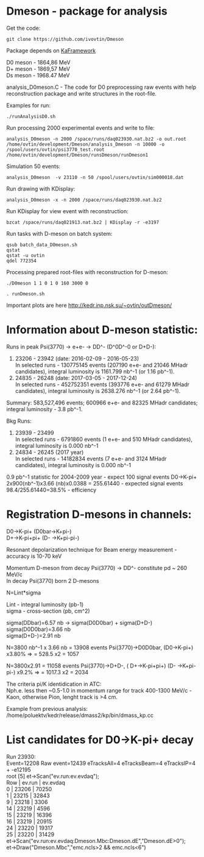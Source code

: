 # Dmeson - package for analysis

Get the code:  <br />
```
git clone https://github.com/ivovtin/Dmeson
```
Package depends on [KaFramework](https://github.com/ivovtin/KaFramework) <br />

D0 meson - 1864,86 MeV <br />
D+ meson - 1869,57 MeV <br />
Ds meson - 1968.47 MeV <br />

analysis_D0meson.C - The code for D0 preprocessing raw events with help reconstruction package and write structures in the root-file. <br />

Examples for run: <br />
```
./runAnalysisD0.sh
```
Run processing 2000 experimental events and write to file:
```
analysis_D0meson -n 2000 /space/runs/daq023930.nat.bz2 -o out.root
/home/ovtin/development/Dmeson/analysis_Dmeson -n 10000 -o /spool/users/ovtin/psi3770_test.root /home/ovtin/development/Dmeson/runsDmeson/runDmeson1
```
Simulation 50 events:
```
analysis_D0meson  -v 23110 -n 50 /spool/users/ovtin/sim000018.dat
```
Run drawing with KDisplay:
```
analysis_D0meson -x -n 2000 /space/runs/daq023930.nat.bz2
```
Run KDisplay for view event with reconstruction:
```
bzcat /space/runs/daq021913.nat.bz2 | KDisplay -r -e3197
```
Run tasks with D-meson on batch system:
```
qsub batch_data_D0meson.sh
qstat
qstat -u ovtin
qdel 772354
```

Processing prepared root-files with reconstruction for D-meson:
```
./D0meson 1 1 0 1 0 160 3000 0

. runDmeson.sh
```

Important plots are here http://kedr.inp.nsk.su/~ovtin/outDmeson/

# Information about D-meson statistic:
Runs in peak Psi(3770) -> e+e- -> DD^- (D^0D^-0 or D+D-): <br />
1) 23206 - 23942 (date: 2016-02-09 - 2016-05-23) <br />
In selected runs - 130775145 events (207190 e+e- and 21046 MHadr candidates), integral luminosity is 1161.799 nb^-1 (or 1.16 pb^-1).  <br />
2) 24835 - 26248 (date: 2017-03-05 - 2017-12-24) <br />
In selected runs - 452752351 events (393776 e+e- and 61279 MHadr candidates), integral luminosity is 2638.276 nb^-1 (or 2.64 pb^-1).  <br />

Summary: 583,527,496 events; 600966 e+e- and 82325 MHadr candidates; integral luminosity - 3.8 pb^-1. <br />

Bkg Runs: <br />
1) 23939 - 23499 <br />
In selected runs - 6791860 events (1 e+e- and 510 MHadr candidates), integral luminosity is 0.000 nb^-1   <br />
2) 24834 - 26245 (2017 year) <br />
In selected runs - 14182834 events (7 e+e- and 3124 MHadr candidates), integral luminosity is 0.000 nb^-1   <br />

0.9 pb^-1 statistic for 2004-2009 year - expect 100 signal events D0->K-pi+  <br />
2x900(nb^-1)x3.66 (nb)x0.0388 = 255.61440  -  expected signal events         <br />
98.4/255.61440=38.5%  - efficiency                                           <br />


# Registration D-mesons in channels:<br />
D0->K-pi+ (D0bar->K+pi-)           <br />
D+->K-pi+pi+ (D- ->K+pi-pi-)       <br />

Resonant depolarization technique for Beam energy measurement - accuracy is 10-70 keV  <br />

Momentum D-meson from decay Psi(3770) -> DD^- constitute pd ~ 260 MeV/c <br />
In decay Psi(3770) born 2 D-mesons                                <br />

N=Lint*sigma                                                                 <br />

Lint - integral luminosity (pb-1)                                        <br />
sigma - cross-section (pb, cm^2)                                                   <br />

sigma(DDbar)=6.57 nb   -> sigma(D0D0bar) + sigma(D+D-)                       <br />
sigma(D0D0bar)=3.66 nb                                                       <br />
sigma(D+D-)=2.91 nb                                                          <br />

N=3800 nb^-1 x 3.66 nb = 13908 events Psi(3770)->D0D0bar, (D0->K-pi+)  x3.80%  =>  = 528.5 x2 = 1057      <br />

N=3800x2.91 = 11058 events Psi(3770)->D+D-, ( D+->K-pi+pi+) (D- ->K+pi-pi-) x9.2% =>  = 1017.3 x2 = 2034         <br />


The criteria pi/K identidication in ATC:                                                       <br />
Nph.e. less then ~0.5-1.0 in momentum range for track 400-1300 MeV/c  - Kaon, otherwise Pion, lenght track is >4 cm. <br />

Example from previous analysis: /home/poluektv/kedr/release/dmass2/kp/bin/dmass_kp.cc  <br />


# List candidates for D0->K-pi+ decay
Run 23930:                                                                                     <br />
Event=12208	Raw event=12439	eTracksAll=4	eTracksBeam=4	eTracksIP=4    +   -e12195     <br />
root [5] et->Scan("ev.run:ev.evdaq");           <br />
    Row   |    ev.run |  ev.evdaq               <br />
       0  |    23206 |     70250                <br />
       1  |    23215 |     32843                <br />
       9  |    23218 |      3306                <br />
      14  |    23219 |      4596                <br />
      15  |    23219 |     16396                <br />
      16  |    23219 |     20915                <br />
      24  |    23220 |     19317                <br />
      25  |    23220 |     31429                <br />
et->Scan("ev.run:ev.evdaq:Dmeson.Mbc:Dmeson.dE","Dmeson.dE>0");    <br />
et->Draw("Dmeson.Mbc","emc.ncls>2 && emc.ncls<6")                  <br />














